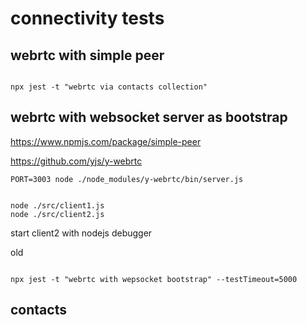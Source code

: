 # connectivity tests

## webrtc with simple peer
```

npx jest -t "webrtc via contacts collection" 
```

## webrtc with websocket server as bootstrap

https://www.npmjs.com/package/simple-peer

https://github.com/yjs/y-webrtc

```
PORT=3003 node ./node_modules/y-webrtc/bin/server.js


node ./src/client1.js
node ./src/client2.js

```
start client2 with nodejs debugger

old
```

npx jest -t "webrtc with wepsocket bootstrap" --testTimeout=5000
```

## contacts